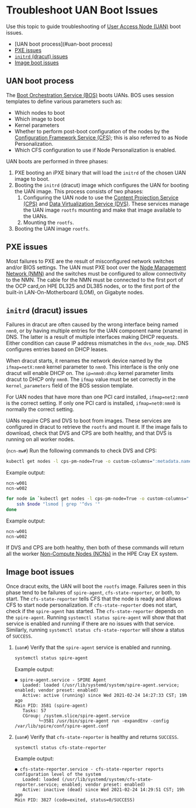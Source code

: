 # Troubleshoot UAN Boot Issues

Use this topic to guide troubleshooting of [User Access Node (UAN)](../../glossary.md#user-access-node-uan) boot issues.

- [UAN boot process](#uan-boot process)
- [PXE issues](#pxe-issues)
- [`initrd` (dracut) issues](#initrd-dracut-issues)
- [Image boot issues](#image-boot-issues)

## UAN boot process

The [Boot Orchestration Service (BOS)](../../glossary.md#boot-orchestration-service-bos) boots UANs. BOS uses session templates to define various parameters such as:

- Which nodes to boot
- Which image to boot
- Kernel parameters
- Whether to perform post-boot configuration of the nodes by the [Configuration Framework Service (CFS)](../../glossary.md#configuration-framework-service-cfs);
  this is also referred to as Node Personalization.
- Which CFS configuration to use if Node Personalization is enabled.

UAN boots are performed in three phases:

1. PXE booting an iPXE binary that will load the `initrd` of the chosen UAN image to boot.
1. Booting the `initrd` \(dracut\) image which configures the UAN for booting the UAN image. This process consists of two phases:
    1. Configuring the UAN node to use the [Content Projection Service \(CPS\)](../../glossary.md#content-projection-service-cps) and
       [Data Virtualization Service \(DVS\)](../../glossary.md#data-virtualization-service-dvs).
       These services manage the UAN image `rootfs` mounting and make that image available to the UANs.
    1. Mounting the `rootfs`.
1. Booting the UAN image `rootfs`.

## PXE issues

Most failures to PXE are the result of misconfigured network switches and/or BIOS settings. The UAN must PXE boot over the
[Node Management Network \(NMN\)](../../glossary.md#node-management-network-nmn) and the switches must be configured to allow connectivity to the NMN. The cable for the NMN must be
connected to the first port of the OCP card,on HPE DL325 and DL385 nodes, or to the first port of the built-in LAN-On-Motherboard (LOM), on Gigabyte nodes.

## `initrd` (dracut) issues

Failures in dracut are often caused by the wrong interface being named `nmn0`, or by having multiple entries for the UAN component name (xname) in DNS. The latter is a result of
multiple interfaces making DHCP requests. Either condition can cause IP address mismatches in the `dvs_node_map`. DNS configures entries based on DHCP leases.

When dracut starts, it renames the network device named by the `ifmap=netX:nmn0` kernel parameter to `nmn0`. This interface is the only one dracut will enable DHCP on.
The `ip=nmn0:dhcp` kernel parameter limits dracut to DHCP only `nmn0`. The `ifmap` value must be set correctly in the `kernel_parameters` field of the BOS session template.

For UAN nodes that have more than one PCI card installed, `ifmap=net2:nmn0` is the correct setting. If only one PCI card is installed, `ifmap=net0:nmn0` is normally the correct setting.

UANs require CPS and DVS to boot from images. These services are configured in dracut to retrieve the `rootfs` and mount it. If the image fails to download,
check that DVS and CPS are both healthy, and that DVS is running on all worker nodes.

(`ncn-mw#`) Run the following commands to check DVS and CPS:

```bash
kubectl get nodes -l cps-pm-node=True -o custom-columns=":metadata.name" --no-headers
```

Example output:

```text
ncn-w001
ncn-w002
```

```bash
for node in `kubectl get nodes -l cps-pm-node=True -o custom-columns=":metadata.name" --no-headers`; do
    ssh $node "lsmod | grep '^dvs '"
done
```

Example output:

```text
ncn-w001
ncn-w002
```

If DVS and CPS are both healthy, then both of these commands will return all the worker
[Non-Compute Nodes (NCNs)](../../glossary.md#non-compute-node-ncn) in the HPE Cray EX system.

## Image boot issues

Once dracut exits, the UAN will boot the `rootfs` image. Failures seen in this phase tend to be failures of `spire-agent`, `cfs-state-reporter`, or both, to start.
The `cfs-state-reporter` tells CFS that the node is ready and allows CFS to start node personalization. If `cfs-state-reporter` does not start, check if the `spire-agent` has started.
The `cfs-state-reporter` depends on the `spire-agent`. Running `systemctl status spire-agent` will show that that service is enabled and running if there are no issues with that service.
Similarly, running `systemctl status cfs-state-reporter` will show a status of `SUCCESS`.

1. (`uan#`) Verify that the `spire-agent` service is enabled and running.

   ```bash
   systemctl status spire-agent
   ```

   Example output:

   ```text
   ● spire-agent.service - SPIRE Agent
      Loaded: loaded (/usr/lib/systemd/system/spire-agent.service; enabled; vendor preset: enabled)
      Active: active (running) since Wed 2021-02-24 14:27:33 CST; 19h ago
   Main PID: 3581 (spire-agent)
      Tasks: 57
      CGroup: /system.slice/spire-agent.service
            └─3581 /usr/bin/spire-agent run -expandEnv -config /var/lib/spire/conf/spire-agent.conf
   ```

1. (`uan#`) Verify that `cfs-state-reporter` is healthy and returns `SUCCESS`.

   ```bash
   systemctl status cfs-state-reporter
   ```

   Example output:

   ```text
   ● cfs-state-reporter.service - cfs-state-reporter reports configuration level of the system
      Loaded: loaded (/usr/lib/systemd/system/cfs-state-reporter.service; enabled; vendor preset: enabled)
      Active: inactive (dead) since Wed 2021-02-24 14:29:51 CST; 19h ago
   Main PID: 3827 (code=exited, status=0/SUCCESS)
   ```
